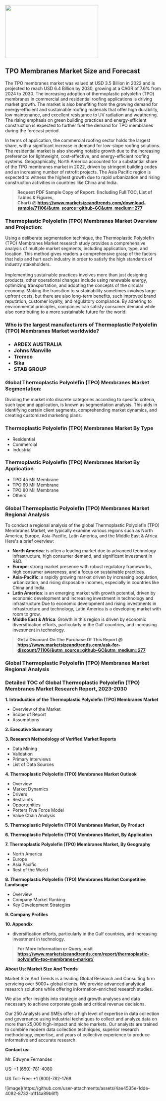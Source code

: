 <p><img class="alignnone size-medium wp-image-20088" src="https://ffe5etoiles.com/wp-content/uploads/2024/12/MST1-300x171.png" alt="" width="300" height="171" /></p><h2>TPO Membranes Market Size and Forecast</h2><p>The TPO membranes market was valued at USD 3.5 Billion in 2022 and is projected to reach USD 6.4 Billion by 2030, growing at a CAGR of 7.6% from 2024 to 2030. The increasing adoption of thermoplastic polyolefin (TPO) membranes in commercial and residential roofing applications is driving market growth. The market is also benefiting from the growing demand for energy-efficient and sustainable roofing materials that offer high durability, low maintenance, and excellent resistance to UV radiation and weathering. The rising emphasis on green building practices and energy-efficient construction is expected to further fuel the demand for TPO membranes during the forecast period.</p><p>In terms of application, the commercial roofing sector holds the largest share, with a significant increase in demand for low-slope roofing solutions. The residential market is also showing notable growth due to the increasing preference for lightweight, cost-effective, and energy-efficient roofing systems. Geographically, North America accounted for a substantial share of the TPO membranes market in 2022, driven by stringent building codes and an increasing number of retrofit projects. The Asia Pacific region is expected to witness the highest growth due to rapid urbanization and rising construction activities in countries like China and India.</p></p><blockquote id="" class=""><strong>Request PDF Sample Copy of Report: (Including Full TOC, List of Tables &amp; Figures, Chart)&nbsp;@&nbsp;<strong><a href="https://www.marketsizeandtrends.com/download-sample/71106/&utm_source=github-GC&utm_medium=277" target="_blank">https://www.marketsizeandtrends.com/download-sample/71106/&utm_source=github-GC&utm_medium=277</a></strong></strong></blockquote><h3 id="" class="">Thermoplastic Polyolefin (TPO) Membranes Market&nbsp;Overview and Projection:</h3><p id="" class="">Using a deliberate segmentation technique, the Thermoplastic Polyolefin (TPO) Membranes Market research study provides a comprehensive analysis of multiple market segments, including application, type, and location. This method gives readers a comprehensive grasp of the factors that help and hurt each industry in order to satisfy the high standards of industry stakeholders. <br /> <br />Implementing sustainable practices involves more than just designing products; other operational changes include using renewable energy, optimizing transportation, and adopting the concepts of the circular economy. Making the transition to sustainability sometimes involves large upfront costs, but there are also long-term benefits, such improved brand reputation, customer loyalty, and regulatory compliance. By adhering to environmental principles, companies can satisfy consumer demand while also contributing to a more sustainable future for the world.</p><h3 id="" class="">Who is the largest manufacturers of&nbsp;Thermoplastic Polyolefin (TPO) Membranes Market worldwide?</h3><h3 class=""><p><ul><li>ARDEX AUSTRALIA </li><li> Johns Manville </li><li> Tremco </li><li> Sika </li><li> STAB GROUP</li></ul></p></h3><h3 id="" class="">Global&nbsp;Thermoplastic Polyolefin (TPO) Membranes Market Segmentation:</h3><p id="" class="">Dividing the market into discrete categories according to specific criteria, such type and application, is known as segmentation analysis. This aids in identifying certain client segments, comprehending market dynamics, and creating customized marketing plans.</p><h3 id="" class="">Thermoplastic Polyolefin (TPO) Membranes Market&nbsp;By Type</h3><p><p><ul><li>Residential </li><li> Commercial </li><li> Industrial</p></li></ul></p></p><h3 id="" class="">Thermoplastic Polyolefin (TPO) Membranes Market&nbsp;By Application</h3><p class=""><p><ul><li>TPO 45 Mil Membrane </li><li> TPO 60 Mil Membrane </li><li> TPO 80 Mil Membrane </li><li> Others</li></ul></p></p><h3 id="" class="">Global Thermoplastic Polyolefin (TPO) Membranes Market Regional Analysis</h3><p id="" class="">To conduct a regional analysis of the global Thermoplastic Polyolefin (TPO) Membranes Market, we typically examine various regions such as North America, Europe, Asia-Pacific, Latin America, and the Middle East &amp; Africa. Here's a brief overview:</p><ul><li><strong>North America</strong>: is often a leading market due to advanced technology infrastructure, high consumer demand, and significant investment in R&amp;D.</li><li><strong>Europe</strong>: strong market presence with robust regulatory frameworks, high consumer awareness, and a focus on sustainable practices.</li><li><strong>Asia-Pacific</strong>: a rapidly growing market driven by increasing population, urbanization, and rising disposable incomes, especially in countries like China and India.</li><li><strong>Latin America</strong>: is an emerging market with growth potential, driven by economic development and increasing investment in technology and infrastructure.Due to economic development and rising investments in infrastructure and technology, Latin America is a developing market with room to grow.</li><li><strong>Middle East &amp; Africa</strong>: Growth in this region is driven by economic diversification efforts, particularly in the Gulf countries, and increasing investment in technology.</li></ul><blockquote id="" class=""><strong>Get a Discount On The Purchase Of This Report @ <strong><a href="https://www.marketsizeandtrends.com/ask-for-discount/71106/&utm_source=github-GC&utm_medium=277" target="_blank">https://www.marketsizeandtrends.com/ask-for-discount/71106/&utm_source=github-GC&utm_medium=277</a></strong></strong></blockquote><h3 id="" class="">Global Thermoplastic Polyolefin (TPO) Membranes Market Regional Analysis</h3><h3 id="" class="">Detailed TOC of Global Thermoplastic Polyolefin (TPO) Membranes Market Research Report, 2023-2030</h3><p id="" class=""><strong>1. Introduction of the Thermoplastic Polyolefin (TPO) Membranes Market</strong></p><ul><li>Overview of the Market</li><li>Scope of Report</li><li>Assumptions</li></ul><p id="" class=""><strong>2. Executive Summary</strong></p><p id="" class=""><strong>3. Research Methodology of Verified Market Reports</strong></p><ul><li>Data Mining</li><li>Validation</li><li>Primary Interviews</li><li>List of Data Sources</li></ul><p id="" class=""><strong>4. Thermoplastic Polyolefin (TPO) Membranes Market Outlook</strong></p><ul><li>Overview</li><li>Market Dynamics</li><li>Drivers</li><li>Restraints</li><li>Opportunities</li><li>Porters Five Force Model</li><li>Value Chain Analysis</li></ul><p id="" class=""><strong>5. Thermoplastic Polyolefin (TPO) Membranes Market, By Product</strong></p><p id="" class=""><strong>6. Thermoplastic Polyolefin (TPO) Membranes Market, By Application</strong></p><p id="" class=""><strong>7. Thermoplastic Polyolefin (TPO) Membranes Market, By Geography</strong></p><ul><li>North America</li><li>Europe</li><li>Asia Pacific</li><li>Rest of the World</li></ul><p id="" class=""><strong>8. Thermoplastic Polyolefin (TPO) Membranes Market Competitive Landscape</strong></p><ul><li>Overview</li><li>Company Market Ranking</li><li>Key Development Strategies</li></ul><p id="" class=""><strong>9. Company Profiles</strong></p><p id="" class=""><strong>10. Appendix</strong></p><ul><li>diversification efforts, particularly in the Gulf countries, and increasing investment in technology.</li></ul><blockquote id="" class=""><strong>For More Information or Query, visit <strong><strong><a href="https://www.marketsizeandtrends.com/report/thermoplastic-polyolefin-tpo-membranes-market/" target="_blank">https://www.marketsizeandtrends.com/report/thermoplastic-polyolefin-tpo-membranes-market/</a></strong></strong></strong></blockquote><p id="" class=""><strong>About Us: Market Size And Trends</strong></p><p id="" class="">Market Size And Trends is a leading Global Research and Consulting firm servicing over 5000+ global clients. We provide advanced analytical research solutions while offering information-enriched research studies.</p><p id="" class="">We also offer insights into strategic and growth analyses and data necessary to achieve corporate goals and critical revenue decisions.</p><p id="" class="">Our 250 Analysts and SMEs offer a high level of expertise in data collection and governance using industrial techniques to collect and analyze data on more than 25,000 high-impact and niche markets. Our analysts are trained to combine modern data collection techniques, superior research methodology, expertise, and years of collective experience to produce informative and accurate research.</p><p id="" class=""><strong>Contact us:</strong></p><p id="" class="">Mr. Edwyne Fernandes</p><p id="" class="">US: +1 (650)-781-4080</p><p id="" class="">US Toll-Free: +1 (800)-782-1768</p>
![image](https://github.com/user-attachments/assets/4ae4535e-1dde-4082-8732-b1f14a89b6ff)
